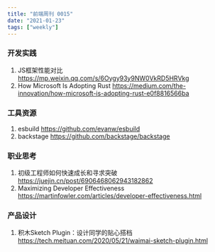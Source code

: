 ```yaml
---
title: "前端周刊 0015"
date: "2021-01-23"
tags: ["weekly"]
---
```


### 开发实践
1. JS框架性能对比 https://mp.weixin.qq.com/s/6Oygy93y9NW0VkRD5HRVkg
2. How Microsoft Is Adopting Rust https://medium.com/the-innovation/how-microsoft-is-adopting-rust-e0f8816566ba

### 工具资源
1. esbuild https://github.com/evanw/esbuild
2. backstage https://github.com/backstage/backstage

### 职业思考
1. 初级工程师如何快速成长和寻求突破 https://juejin.cn/post/6906468062943182862
2. Maximizing Developer Effectiveness https://martinfowler.com/articles/developer-effectiveness.html

### 产品设计
1. 积木Sketch Plugin：设计同学的贴心搭档 https://tech.meituan.com/2020/05/21/waimai-sketch-plugin.html
